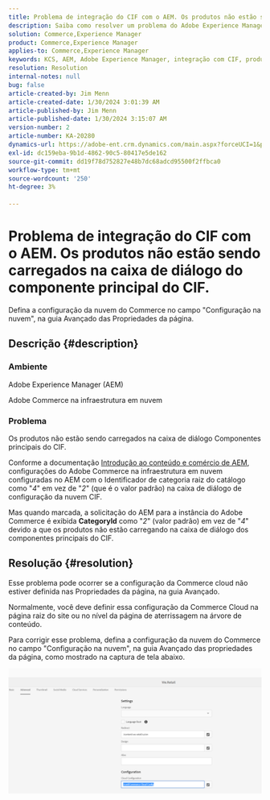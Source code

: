 ```yaml
---
title: Problema de integração do CIF com o AEM. Os produtos não estão sendo carregados na caixa de diálogo do componente principal do CIF.
description: Saiba como resolver um problema do Adobe Experience Manager em que os produtos não estão sendo carregados na caixa de diálogo do componente principal CIF.
solution: Commerce,Experience Manager
product: Commerce,Experience Manager
applies-to: Commerce,Experience Manager
keywords: KCS, AEM, Adobe Experience Manager, integração com CIF, produtos, não carregamento, caixa de diálogo do componente principal do CIF, solução de problemas, Adobe Commerce, AC, infraestrutura em nuvem
resolution: Resolution
internal-notes: null
bug: false
article-created-by: Jim Menn
article-created-date: 1/30/2024 3:01:39 AM
article-published-by: Jim Menn
article-published-date: 1/30/2024 3:15:07 AM
version-number: 2
article-number: KA-20280
dynamics-url: https://adobe-ent.crm.dynamics.com/main.aspx?forceUCI=1&pagetype=entityrecord&etn=knowledgearticle&id=62ebffe1-1bbf-ee11-9079-6045bd006268
exl-id: dc159eba-9b1d-4862-90c5-80417e5de162
source-git-commit: dd19f78d752827e48b7dc68adcd95500f2ffbca0
workflow-type: tm+mt
source-wordcount: '250'
ht-degree: 3%

---
```


# Problema de integração do CIF com o AEM. Os produtos não estão sendo carregados na caixa de diálogo do componente principal do CIF.


Defina a configuração da nuvem do Commerce no campo &quot;Configuração na nuvem&quot;, na guia Avançado das Propriedades da página.

## Descrição {#description}


### Ambiente

Adobe Experience Manager (AEM)

Adobe Commerce na infraestrutura em nuvem

### Problema

Os produtos não estão sendo carregados na caixa de diálogo Componentes principais do CIF.

Conforme a documentação [Introdução ao conteúdo e comércio de AEM](https://experienceleague.adobe.com/docs/experience-manager-65/commerce/storefront/getting-started.html), configurações do Adobe Commerce na infraestrutura em nuvem configuradas no AEM com o Identificador de categoria raiz do catálogo como &quot;*4*&quot; em vez de &quot;*2*&quot; (que é o valor padrão) na caixa de diálogo de configuração da nuvem CIF.

Mas quando marcada, a solicitação do AEM para a instância do Adobe Commerce é exibida <b>CategoryId</b> como &quot;*2*&quot; (valor padrão) em vez de &quot;*4*&quot; devido a que os produtos não estão carregando na caixa de diálogo dos componentes principais do CIF.


## Resolução {#resolution}


Esse problema pode ocorrer se a configuração da Commerce cloud não estiver definida nas Propriedades da página, na guia Avançado.

Normalmente, você deve definir essa configuração da Commerce Cloud na página raiz do site ou no nível da página de aterrissagem na árvore de conteúdo.

Para corrigir esse problema, defina a configuração da nuvem do Commerce no campo &quot;Configuração na nuvem&quot;, na guia Avançado das propriedades da página, como mostrado na captura de tela abaixo.

![](assets/35698328-9514-ed11-b83d-002248086a9c.png)
